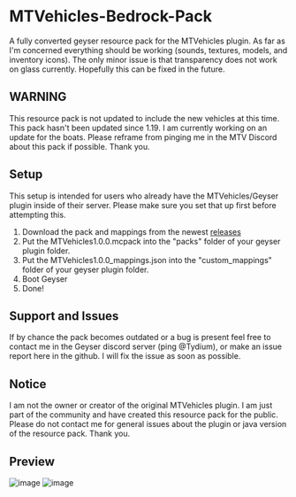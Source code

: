 # MTVehicles-Bedrock-Pack
A fully converted geyser resource pack for the MTVehicles plugin. As far as I'm concerned everything should be working (sounds, textures, models, and inventory icons). The only minor issue is that transparency does not work on glass currently. Hopefully this can be fixed in the future.

## WARNING
This resource pack is not updated to include the new vehicles at this time. This pack hasn't been updated since 1.19. I am currently working on an update for the boats. Please reframe from pinging me in the MTV Discord about this pack if possible. Thank you.
## Setup
This setup is intended for users who already have the MTVehicles/Geyser plugin inside of their server. Please make sure you set that up first before attempting this.

1. Download the pack and mappings from the newest [releases](https://github.com/Tydium/MTVehicles-Bedrock-Pack/releases)
2. Put the MTVehicles1.0.0.mcpack into the "packs" folder of your geyser plugin folder.
3. Put the MTVehicles1.0.0_mappings.json into the "custom_mappings" folder of your geyser plugin folder.
4. Boot Geyser
5. Done!

## Support and Issues
If by chance the pack becomes outdated or a bug is present feel free to contact me in the Geyser discord server (ping @Tydium), or make an issue report here in the github. I will fix the issue as soon as possible.

## Notice
I am not the owner or creator of the original MTVehicles plugin. I am just part of the community and have created this resource pack for the public. Please do not contact me for general issues about the plugin or java version of the resource pack. Thank you.

## Preview

![image](https://user-images.githubusercontent.com/67938521/225157976-ad5de52c-f050-4d7e-9765-71ff8c8339cc.png)
![image](https://user-images.githubusercontent.com/67938521/225158191-83f3af48-f18d-42cb-b305-208c7a214b95.png)

